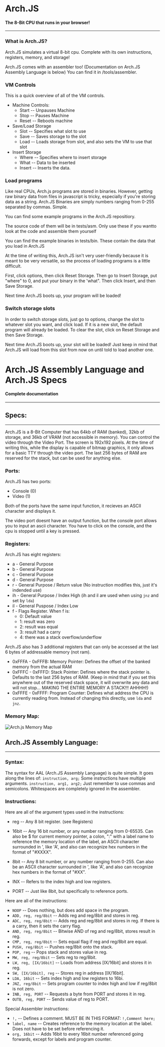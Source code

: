 # Arch.JS
#### The 8-Bit CPU that runs in your browser!
---
### What is Arch.JS?
Arch.JS simulates a virtual 8-bit cpu. Complete with its own instructions,
registers, memory, and storage!

Arch.JS comes with an assembler too! (Documentation on Arch.JS Assembly Language is below)
You can find it in /tools/assembler.

### VM Controls
This is a quick overview of all of the VM controls.
* Machine Controls:
    * Start -- Unpauses Machine
    * Stop -- Pauses Machine
    * Reset -- Reboots machine
* Save/Load Storage
    * Slot -- Specifies what slot to use
    * Save -- Saves storage to the slot
    * Load -- Loads storage from slot, and also sets the VM to use that slot
* Insert Storage
    * Where -- Specifies where to insert storage
    * What -- Data to be inserted
    * Insert -- Inserts the data.

### Load programs
Like real CPUs, Arch.js programs are stored in binaries. However, getting
raw binary data from files in javascript is tricky, especially if you're storing data as a string. Arch.JS Binaries are simply numbers ranging from 0-255 separated by commas. Simple.

You can find some example programs in the Arch.JS repositiory.

The source code of them will be in tests/asm. Only use these if you wantto look at the code and assemble them yourself

You can find the example binaries in tests/bin. These contain the data that you load in Arch.JS

At the time of writing this, Arch.JS isn't very user-friendly because it is meant to be very versatile, so the process of loading programs is a little difficult.

First, click options, then click Reset Storage.
Then go to Insert Storage, put "where" to 0, and put your binary in the 'what".
Then click Insert, and then Save Storage.

Next time Arch.JS boots up, your program will be loaded!

### Switch storage slots
In order to switch storage slots, just go to options, change the slot to
whatever slot you want, and click load.
If it is a new slot, the default program will already be loaded.
To clear the slot, click on Reset Storage and then Save Storage.

Next time Arch.JS boots up, your slot will be loaded!
Just keep in mind that Arch.JS will load from this slot from now on until
told to load another one.

# Arch.JS Assembly Language and Arch.JS Specs
#### Complete documentation
---
## Specs:
---
Arch.JS is a 8-Bit Computer that has 64kb of RAM (banked), 32kb of storage, and 36kb of VRAM (not accessible in memory). You can control the video through the Video Port. The screen is 192x192 pixels.
At the time of writing this, while the display is capable of bitmap graphics, it only allows for a basic TTY through the video port.
The last 256 bytes of RAM are reserved for the stack, but can be used for anything else.

###  Ports:
Arch.JS has two ports:
* Console (0)
* Video (1)

Both of the ports have the same input function, it recieves an ASCII character and displays it.

The video port doesnt have an output function, but the console port allows you to input an ascii character.
You have to click on the console, and the cpu is stopped until a key is pressed.

###  Registers:
Arch.JS has eight registers:
* a - General Purpose
* b - General Purpose
* c - General Purpose
* d - General Purpose
* r - General Purpose / Return value (No instruction modifies this, just it's indended use)
* ih - General Purpose / Index High (ih and il are used when using `jnz` and set by `lda`)
* il - General Puspose / Index Low
* f - Flags Register. When f is:
    * 0: Default value
    * 1: result was zero
    * 2: result was equal
    * 3: result had a carry
    * 4: there was a stack overflow/underflow

Arch.JS also has 3 additional registers that can only be accessed at the last 6 bytes of addressable memory (not ram).
* 0xFFFA - 0xFFFB: Memory Pointer: Defines the offset of the banked memory from the actual RAM
* 0xFFFC - 0xFFFD: Stack Pointer: Defines where the stack pointer is. Defaults to the last 256 bytes of RAM. (Keep in mind that if you set this anywhere out of the reserved stack space, it will overwrite any data and will not stop... MAKING THE ENTIRE MEMORY A STACK!!! AHHHH!)
* 0xFFFE - 0xFFFF: Program Counter: Defines what address the CPU is currently reading from. Instead of changing this directly, use `lda` and `jnz`.

###  Memory Map:
![Arch.js Memory Map](https://github.com/yeetree/arch.js/blob/main/memmap.png?raw=true)

## Arch.JS Assembly Language:
---
### Syntax:
The syntax for AAL (Arch.JS Assembly Language) is quite simple.
It goes along the lines of:
`instruction, arg;`
Some instructions have multiple arguments.
`instruction, arg1, arg2;`
Just remember to use commas and semicolons.
Whitespaces are completely ignored in the assembler.

### Instructions:
Here are all of the argument types used in the instructions:
* reg -- Any 8 bit register. (see Registers)

* 16bit -- Any 16 bit number, or any number ranging from 0-65535. Can also be $ for current memory pointer, a colon, ":" with a label name to reference the memory location of the label, an ASCII character surrounded in ', like 'A', and also can recognize hex numbers in the format of "#XXXX".

*  8bit -- Any 8 bit number, or any number ranging from 0-255. Can also be an ASCII character surrounded in ', like 'A', and also can recognize hex numbers in the format of "#XX".

*  INX -- Refers to the index high and low registers.

* PORT -- Just like 8bit, but specifically to reference ports.


Here are all of the instructions:
* `NOOP` -- Does nothing, but does add space in the program.
* `ADD, reg, reg/8bit` -- Adds reg and reg/8bit and stores in reg.
* `ADC, reg, reg/8bit` -- Adds reg and reg/8bit and stores in reg. If there is a carry, then it sets the carry flag.
* `AND, reg, reg/8bit` -- Bitwise AND of reg and reg/8bit, stores result in reg.
* `CMP, reg, reg/8bit` -- Sets equal flag if reg and reg/8bit are equal.
* `PUSH, reg/8bit` -- Pushes reg/8bit onto the stack.
* `POP, reg` -- Pops stack and stores value in reg.
* `MW, reg, reg/8bit` -- Sets reg to reg/8bit.
* `LW, reg, [IX/16bit]` -- Loads from address [IX/16bit] and stores it in reg.
* `SW, [IX/16bit], reg` -- Stores reg in address [IX/16bit].
* `LDA, 16bit` -- Sets index high and low registers to 16bi.
* `JNZ, reg/8bit` -- Sets program counter to index high and low if reg/8bit is not zero.
* `INB, reg, PORT` -- Requests a byte from PORT and stores it in reg.
* `OUTB, reg, PORT` -- Sends value of reg to PORT.

Special Assembler instructions:
* `!,` -- Defines a comment. MUST BE IN THIS FORMAT: `!,Comment here;` 
* `label, name` -- Creates reference to the memory location at the label. Does not have to be set before referencing it.
* `org, 16bit` -- Adds 16bit to every 16bit number referenced going forwards, except for labels and program counter.